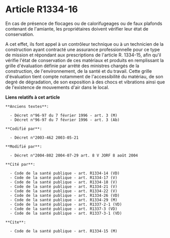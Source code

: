 # Article R1334-16

En cas de présence de flocages ou de calorifugeages ou de faux plafonds contenant de l'amiante, les propriétaires doivent
vérifier leur état de conservation.

A cet effet, ils font appel à un contrôleur technique ou à un technicien de la construction ayant contracté une assurance
professionnelle pour ce type de mission et répondant aux prescriptions de l'article R. 1334-15, afin qu'il vérifie l'état de
conservation de ces matériaux et produits en remplissant la grille d'évaluation définie par arrêté des ministres chargés de
la construction, de l'environnement, de la santé et du travail. Cette grille d'évaluation tient compte notamment de
l'accessibilité du matériau, de son degré de dégradation, de son exposition à des chocs et vibrations ainsi que de
l'existence de mouvements d'air dans le local.

**Liens relatifs à cet article**

	**Anciens textes**:

	  - Décret n°96-97 du 7 février 1996 - art. 3 (M)
	  - Décret n°96-97 du 7 février 1996 - art. 3 (Ab)

	**Codifié par**:

	  - Décret n°2003-462 2003-05-21

	**Modifié par**:

	  - Décret n°2004-802 2004-07-29 art. 8 V JORF 8 août 2004

	**Cité par**:

	  - Code de la santé publique - art. R1334-14 (VD)
	  - Code de la santé publique - art. R1334-17 (V)
	  - Code de la santé publique - art. R1334-18 (V)
	  - Code de la santé publique - art. R1334-21 (V)
	  - Code de la santé publique - art. R1334-22 (V)
	  - Code de la santé publique - art. R1334-26 (VD)
	  - Code de la santé publique - art. R1334-29 (M)
	  - Code de la santé publique - art. R1337-2-1 (VD)
	  - Code de la santé publique - art. R1337-3 (VD)
	  - Code de la santé publique - art. R1337-3-1 (VD)

	**Cite**:

	  - Code de la santé publique - art. R1334-15 (M)
